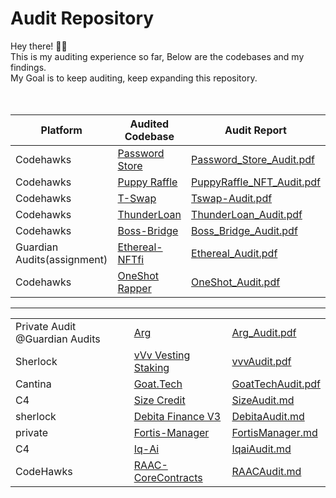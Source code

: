 # Audit Repository

Hey there! 🕵️‍♂️
<br>
This is my auditing experience so far, Below are the codebases and my findings.
<br>
My Goal is to keep auditing, keep expanding this repository.
<br>
<br>
<br>

| Platform | Audited Codebase | Audit Report |
|----------|------------------|--------------|
| Codehawks | [Password Store](https://www.codehawks.com/contests/clnuo221v0001l50aomgo4nyn) | [Password_Store_Audit.pdf](reports/PasswordStore_Audit.pdf) |
| Codehawks | [Puppy Raffle](https://www.codehawks.com/contests/clo383y5c000jjx087qrkbrj8) | [PuppyRaffle_NFT_Audit.pdf](reports/PuppyRaffle_Audit.pdf) |
| Codehawks   | [T-Swap](https://github.com/Cyfrin/5-t-swap-audit) | [Tswap-Audit.pdf](reports/Tswap-Audit.pdf) |
| Codehawks | [ThunderLoan](https://www.codehawks.com/contests/clocopz26004rkx08q1n61wnz) | [ThunderLoan_Audit.pdf](reports/Thunderloan_Audit.pdf) |
| Codehawks | [Boss-Bridge](https://www.codehawks.com/contests/clomptuvr0001ie09bzfp4nqw) | [Boss_Bridge_Audit.pdf](reports/Boss_Bridge_Audit.pdf) |
| Guardian Audits(assignment)   | [Ethereal-NFTfi](https://github.com/0zkillua/Ethereal_NFTfi) | [Ethereal_Audit.pdf](reports/Ethereal_Audit.pdf) |
| Codehawks   | [OneShot Rapper](https://github.com/Cyfrin/2024-02-one-shot) | [OneShot_Audit.pdf](reports/OneShot_Audit.pdf) |

************************************
||||
|----------|------------------|--------------|
| Private Audit @Guardian Audits | [Arg](https://github.com/GuardianAudits/Arg-PoCs) |[Arg_Audit.pdf](reports/Arg_Audit.pdf) |
| Sherlock | [vVv Vesting Staking](https://github.com/sherlock-audit/2024-03-vvv-vesting-staking) | [vvvAudit.pdf](reports/vvv_Audit.pdf) |
|Cantina | [Goat.Tech](https://cantina.xyz/competitions/f214cf86-cc80-40c0-a70b-e9bb25d7ac80)| [GoatTechAudit.pdf](reports/GoatTechAudit.pdf) |
|C4 |[Size Credit](https://github.com/code-423n4/2024-06-size/)|[SizeAudit.md](reports/SizeAudit.md)|
| sherlock | [Debita Finance V3](https://github.com/sherlock-audit/2024-11-debita-finance-v3) |[DebitaAudit.md](reports/DebitaAudit.md)|
| private |[Fortis-Manager](https://github.com/shafu0x/fortis)|[FortisManager.md](reports/FortisManagerAudit.md)|
|C4 |[Iq-Ai](https://github.com/code-423n4/2025-01-iq-ai)|[IqaiAudit.md](reports/IqAudit.md)|
|CodeHawks | [RAAC-CoreContracts](https://codehawks.cyfrin.io/c/2025-02-raac)|[RAACAudit.md](reports/404.md)|


